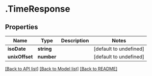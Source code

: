 # .TimeResponse

## Properties

Name | Type | Description | Notes
------------ | ------------- | ------------- | -------------
**isoDate** | **string** |  | [default to undefined]
**unixOffset** | **number** |  | [default to undefined]


[[Back to API list]](../README.md#documentation-for-api-endpoints) [[Back to Model list]](../README.md#documentation-for-models) [[Back to README]](../README.md)
